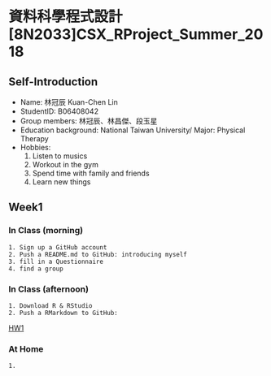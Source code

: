 ﻿# 資料科學程式設計[8N2033]CSX_RProject_Summer_2018
## Self-Introduction
* Name: 林冠辰 Kuan-Chen Lin
* StudentID: B06408042
* Group members: 林冠辰、林昌傑、段玉星
* Education background: National Taiwan University/ Major: Physical Therapy
* Hobbies: 
  1. Listen to musics
  2. Workout in the gym
  3. Spend time with family and friends
  4. Learn new things 
## Week1
### In Class (morning)
	1. Sign up a GitHub account
	2. Push a README.md to GitHub: introducing myself
	3. fill in a Questionnaire 
	4. find a group 
### In Class (afternoon)
	1. Download R & RStudio
	2. Push a RMarkdown to GitHub:
[HW1]( https://tedlinx.github.io/CSX_RProject_summer_2018/week1/HW1.html)
### At Home
	1. 